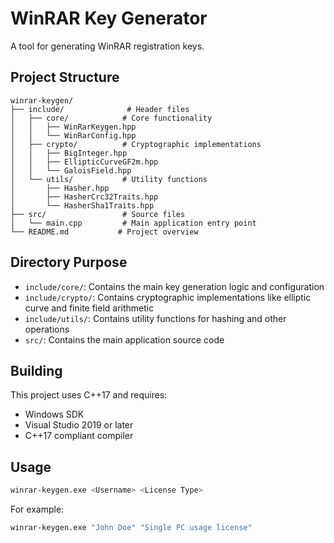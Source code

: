 # WinRAR Key Generator

A tool for generating WinRAR registration keys.

## Project Structure

```
winrar-keygen/
├── include/              # Header files
│   ├── core/            # Core functionality
│   │   ├── WinRarKeygen.hpp
│   │   └── WinRarConfig.hpp
│   ├── crypto/          # Cryptographic implementations
│   │   ├── BigInteger.hpp
│   │   ├── EllipticCurveGF2m.hpp
│   │   └── GaloisField.hpp
│   └── utils/           # Utility functions
│       ├── Hasher.hpp
│       ├── HasherCrc32Traits.hpp
│       └── HasherSha1Traits.hpp
├── src/                 # Source files
│   └── main.cpp         # Main application entry point
└── README.md           # Project overview

```

## Directory Purpose

- `include/core/`: Contains the main key generation logic and configuration
- `include/crypto/`: Contains cryptographic implementations like elliptic curve and finite field arithmetic
- `include/utils/`: Contains utility functions for hashing and other operations
- `src/`: Contains the main application source code

## Building

This project uses C++17 and requires:
- Windows SDK
- Visual Studio 2019 or later
- C++17 compliant compiler

## Usage

```bash
winrar-keygen.exe <Username> <License Type>
```

For example:
```bash
winrar-keygen.exe "John Doe" "Single PC usage license"
```
